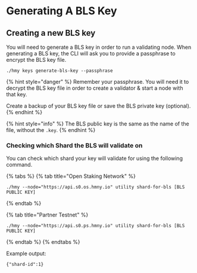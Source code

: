 # Generating A BLS Key

## Creating a new BLS key

You will need to generate a BLS key in order to run a validating node. When generating a BLS key, the CLI will ask you to provide a passphrase to encrypt the BLS key file.‌

```text
./hmy keys generate-bls-key --passphrase
```

{% hint style="danger" %}
Remember your passphrase. You will need it to decrypt the BLS key file in order to create a validator & start a node with that key.

Create a backup of your BLS key file or save the BLS private key \(optional\).
{% endhint %}

{% hint style="info" %}
The BLS public key is the same as the name of the file, without the `.key`.
{% endhint %}

### Checking which Shard the BLS will validate on

You can check which shard your key will validate for using the following command.

{% tabs %}
{% tab title="Open Staking Network" %}
```
./hmy --node="https://api.s0.os.hmny.io" utility shard-for-bls [BLS PUBLIC KEY]
```
{% endtab %}

{% tab title="Partner Testnet" %}
```text
./hmy --node="https://api.s0.ps.hmny.io" utility shard-for-bls [BLS PUBLIC KEY]
```
{% endtab %}
{% endtabs %}

Example output:

```text
{"shard-id":1}
```


